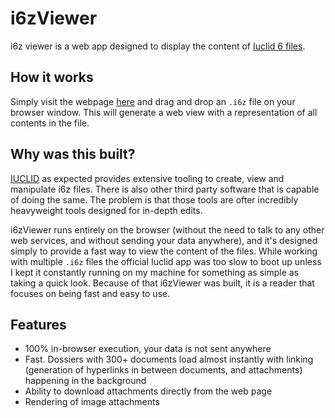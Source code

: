 # i6zViewer

i6z viewer is a web app designed to display the content of [Iuclid 6 files](https://iuclid6.echa.europa.eu/format).

## How it works

Simply visit the webpage [here](https://i6z-viewer.vercel.app/) and drag and drop an `.i6z` file on your browser window. 
This will generate a web view with a representation of all contents in the file.

## Why was this built?

[IUCLID](https://iuclid6.echa.europa.eu/) as expected provides extensive tooling to create, view and manipulate i6z files. 
There is also other third party software that is capable of doing the same. The problem is that those tools are ofter incredibly heavyweight tools designed for in-depth edits.

i6zViewer runs entirely on the browser (without the need to talk to any other web services, and without sending your data anywhere), 
and it's designed simply to provide a fast way to view the content of the files. While working with multiple `.i6z` files the official Iuclid app was too slow
to boot up unless I kept it constantly running on my machine for something as simple as taking a quick look. Because of that i6zViewer was built, it is a reader that focuses
on being fast and easy to use.

## Features

- 100% in-browser execution, your data is not sent anywhere
- Fast. Dossiers with 300+ documents load almost instantly with linking (generation of hyperlinks in between documents, and attachments) happening in the background
- Ability to download attachments directly from the web page
- Rendering of image attachments
